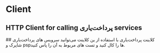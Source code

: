 # Client
HTTP Client for calling پرداخت‌یاری services
---
<div dir="rt">
## کلاینت پرداخت‌یاری
با استفاده از ین کلاینت می‌توانید سرویس های پرداخت‌یاری شاپرک و pspها را کال کنید و تست های مربوط به آن را پاس کنید.
</div>



